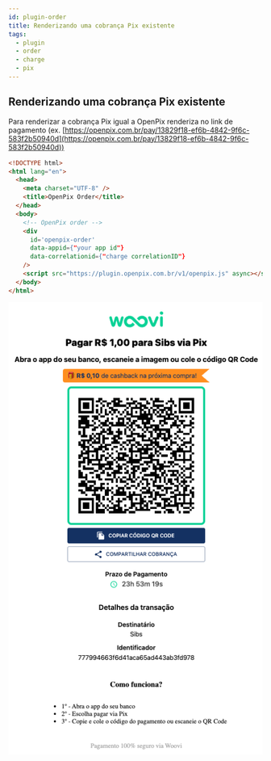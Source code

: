 ```yaml
---
id: plugin-order
title: Renderizando uma cobrança Pix existente
tags:
  - plugin
  - order
  - charge
  - pix
---
```


## Renderizando uma cobrança Pix existente

Para renderizar a cobrança Pix igual a OpenPix renderiza no link de pagamento (ex. [https://openpix.com.br/pay/13829f18-ef6b-4842-9f6c-583f2b50940d](https://openpix.com.br/pay/13829f18-ef6b-4842-9f6c-583f2b50940d))

```html
<!DOCTYPE html>
<html lang="en">
  <head>
    <meta charset="UTF-8" />
    <title>OpenPix Order</title>
  </head>
  <body>
    <!-- OpenPix order -->
    <div 
      id='openpix-order' 
      data-appid={"your app id"}
      data-correlationid={"charge correlationID"} 
    />
    <script src="https://plugin.openpix.com.br/v1/openpix.js" async></script>
  </body>
</html>
```

![Plugin JS](./__assets__/plugin-order.png)